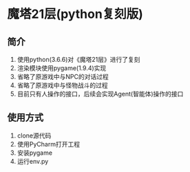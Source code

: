 # 魔塔21层(python复刻版)

## 简介

1. 使用python(3.6.6)对《魔塔21层》进行了复刻
2. 渲染模块使用pygame(1.9.4)实现
3. 省略了原游戏中与NPC的对话过程
4. 省略了原游戏中与怪物战斗的过程
5. 目前只有人操作的接口，后续会实现Agent(智能体)操作的接口

## 使用方式

1. clone源代码
2. 使用PyCharm打开工程
3. 安装pygame
4. 运行env.py
